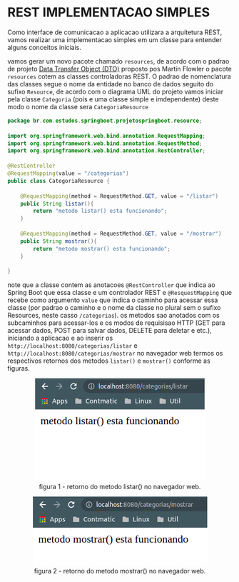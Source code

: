 # __REST IMPLEMENTACAO SIMPLES__

Como interface de comunicacao a aplicacao utilizara a arquitetura REST, vamos realizar uma implementacao simples em um classe para entender alguns conceitos iniciais.

vamos gerar um novo pacote chamado `resources`, de acordo com o padrao de projeto [Data Transfer Object (DTO)](https://martinfowler.com/eaaCatalog/dataTransferObject.html) proposto pos Martin Flowler o pacote `resources` cotem as classes controladoras REST. O padrao de nomenclatura das classes segue o nome da entidade no banco de dados seguito do sufixo `Resource`, de acordo com o diagrama UML do projeto vamos iniciar pela classe `Categoria` (pois e uma classe simple e imdependente) deste modo o nome da classe sera `CategoriaResource`

```java
package br.com.estudos.springboot.projetospringboot.resource;

import org.springframework.web.bind.annotation.RequestMapping;
import org.springframework.web.bind.annotation.RequestMethod;
import org.springframework.web.bind.annotation.RestController;

@RestController
@RequestMapping(value = "/categorias")
public class CategoriaResource {

    @RequestMapping(method = RequestMethod.GET, value = "/listar")
    public String listar(){
        return "metodo listar() esta funcionando";
    }

    @RequestMapping(method = RequestMethod.GET, value = "/mostrar")
    public String mostrar(){
        return "metodo mostrar() esta funcionando";
    }

}
```

note que a classe contem as anotacoes `@RestController` que indica ao Spring Boot que essa classe e um controlador REST e `@ResquestMapping` que recebe como argumento `value` que indica o caminho para acessar essa classe (por padrao o caminho e o nome da classe no plural sem o sufixo Resources, neste casso `/categorias`). os metodos sao anotados com os subcaminhos para acessar-los e os modos de requisisao HTTP (GET para acessar dados, POST para salvar dados, DELETE para deletar e etc.), iniciando a aplicacao e ao inserir os `http://localhost:8080/categorias/listar` e `http://localhost:8080/categorias/mostrar` no navegador web termos os respectivos retornos dos metodos `listar()` e `mostrar()` conforme as figuras.

<p align="center">
    <img src="img/rest-implementacao-simples-metodo-listar.png"><br>
    figura 1 - retorno do metodo listar() no navegador web.
</p>

<p align="center">
    <img src="img/rest-implementacao-simples-metodo-mostrar.png"><br>
    figura 2 - retorno do metodo mostrar() no navegador web.
</p>





